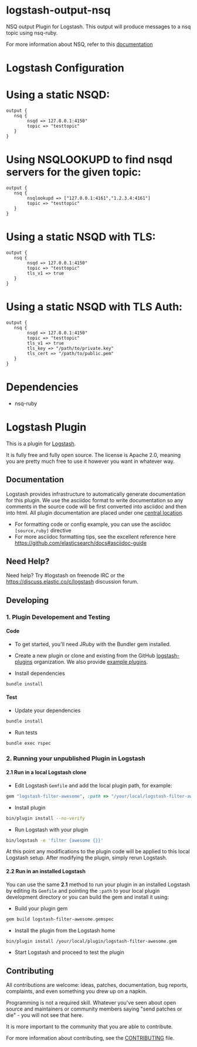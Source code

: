 logstash-output-nsq
====================

NSQ output Plugin for Logstash. This output will produce messages to a nsq topic using nsq-ruby.

For more information about NSQ, refer to this [documentation](http://nsq.io)

Logstash Configuration
====================

Using a static NSQD:
====================

    output {
       nsq {
            nsqd => 127.0.0.1:4150"
            topic => "testtopic"
       }
    }



Using NSQLOOKUPD to find nsqd servers for the given topic:
====================

    output {
       nsq {
            nsqlookupd => ["127.0.0.1:4161","1.2.3.4:4161"]
            topic => "testtopic"
       }
    }

Using a static NSQD with TLS:
====================

    output {
       nsq {
            nsqd => 127.0.0.1:4150"
            topic => "testtopic"
            tls_v1 => true
       }
    }

Using a static NSQD with TLS Auth:
====================

    output {
       nsq {
            nsqd => 127.0.0.1:4150"
            topic => "testtopic"
            tls_v1 => true
            tls_key => "/path/to/private.key"
            tls_cert => "/path/to/public.pem"
       }
    }


Dependencies
====================

* nsq-ruby

# Logstash Plugin

This is a plugin for [Logstash](https://github.com/elasticsearch/logstash).

It is fully free and fully open source. The license is Apache 2.0, meaning you are pretty much free to use it however you want in whatever way.

## Documentation

Logstash provides infrastructure to automatically generate documentation for this plugin. We use the asciidoc format to write documentation so any comments in the source code will be first converted into asciidoc and then into html. All plugin documentation are placed under one [central location](http://www.elasticsearch.org/guide/en/logstash/current/).

- For formatting code or config example, you can use the asciidoc `[source,ruby]` directive
- For more asciidoc formatting tips, see the excellent reference here https://github.com/elasticsearch/docs#asciidoc-guide

## Need Help?

Need help? Try #logstash on freenode IRC or the https://discuss.elastic.co/c/logstash discussion forum.

## Developing

### 1. Plugin Developement and Testing

#### Code
- To get started, you'll need JRuby with the Bundler gem installed.

- Create a new plugin or clone and existing from the GitHub [logstash-plugins](https://github.com/logstash-plugins) organization. We also provide [example plugins](https://github.com/logstash-plugins?query=example).

- Install dependencies
```sh
bundle install
```

#### Test

- Update your dependencies

```sh
bundle install
```

- Run tests

```sh
bundle exec rspec
```

### 2. Running your unpublished Plugin in Logstash

#### 2.1 Run in a local Logstash clone

- Edit Logstash `Gemfile` and add the local plugin path, for example:
```ruby
gem "logstash-filter-awesome", :path => "/your/local/logstash-filter-awesome"
```
- Install plugin
```sh
bin/plugin install --no-verify
```
- Run Logstash with your plugin
```sh
bin/logstash -e 'filter {awesome {}}'
```
At this point any modifications to the plugin code will be applied to this local Logstash setup. After modifying the plugin, simply rerun Logstash.

#### 2.2 Run in an installed Logstash

You can use the same **2.1** method to run your plugin in an installed Logstash by editing its `Gemfile` and pointing the `:path` to your local plugin development directory or you can build the gem and install it using:

- Build your plugin gem
```sh
gem build logstash-filter-awesome.gemspec
```
- Install the plugin from the Logstash home
```sh
bin/plugin install /your/local/plugin/logstash-filter-awesome.gem
```
- Start Logstash and proceed to test the plugin

## Contributing

All contributions are welcome: ideas, patches, documentation, bug reports, complaints, and even something you drew up on a napkin.

Programming is not a required skill. Whatever you've seen about open source and maintainers or community members  saying "send patches or die" - you will not see that here.

It is more important to the community that you are able to contribute.

For more information about contributing, see the [CONTRIBUTING](https://github.com/elasticsearch/logstash/blob/master/CONTRIBUTING.md) file.
